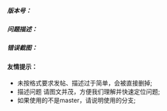 ##### 版本号：


##### 问题描述：



##### 错误截图：




#### 友情提示：
  - 未按格式要求发帖、描述过于简单，会被直接删掉;
  - 描述问题 请图文并茂，方便我们理解并快速定位问题;
  - 如果使用的不是master，请说明使用的分支;